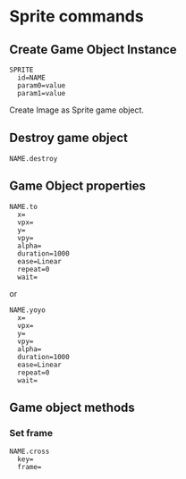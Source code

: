 # Sprite commands

## Create Game Object Instance

```
SPRITE
  id=NAME
  param0=value
  param1=value
```

Create Image as Sprite game object.

## Destroy game object

```
NAME.destroy
```

## Game Object properties

```
NAME.to
  x=
  vpx=
  y=
  vpy=
  alpha=
  duration=1000
  ease=Linear
  repeat=0
  wait=
```

or

```
NAME.yoyo
  x=
  vpx=
  y=
  vpy=
  alpha=
  duration=1000
  ease=Linear
  repeat=0
  wait=
```

## Game object methods

### Set frame

```
NAME.cross
  key=
  frame=
```
